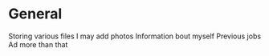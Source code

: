 # General
Storing various files
I may add photos
Information bout myself
Previous jobs
Ad more than that
